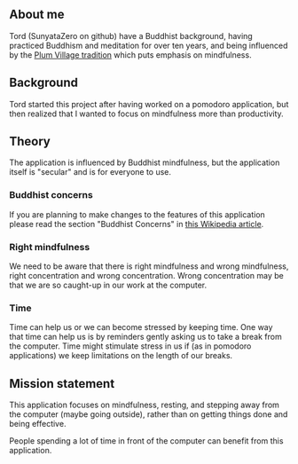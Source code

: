 
## About me

Tord (SunyataZero on github) have a Buddhist background, having practiced Buddhism and meditation for over ten years, and being influenced by the [Plum Village tradition](https://plumvillage.org/) which puts emphasis on mindfulness.


## Background

Tord started this project after having worked on a pomodoro application, but then realized that I wanted to focus on mindfulness more than productivity.

## Theory

The application is influenced by Buddhist mindfulness, but the application itself is "secular" and is for everyone to use.

### Buddhist concerns

If you are planning to make changes to the features of this application
please read the section "Buddhist Concerns" in [this Wikipedia article](https://en.wikipedia.org/wiki/Mindfulness_and_technology).

### Right mindfulness

We need to be aware that there is right mindfulness and wrong mindfulness, right concentration and wrong concentration. Wrong concentration may be that we are so caught-up in our work at the computer.

### Time

Time can help us or we can become stressed by keeping time. One way that time can help us is by reminders gently asking us to take a break from the computer. Time might stimulate stress in us if (as in pomodoro applications) we keep limitations on the length of our breaks. 


## Mission statement

This application focuses on mindfulness, resting, and stepping away from the computer (maybe going outside), rather than on getting things done and being effective.

People spending a lot of time in front of the computer can benefit from this application.
